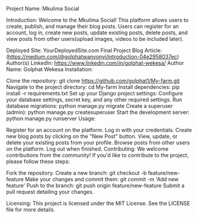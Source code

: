 Project Name: Mkulima Social

Introduction:
Welcome to the Mkulima Social! This platform allows users to create, publish, and manage their blog posts. Users can register for an account, log in, create new posts, update existing posts, delete posts, and view posts from other users(upload images, videos to be included later).

Deployed Site: YourDeployedSite.com
Final Project Blog Article: (https://medium.com/@golphatwanyonyi/introduction-04e2958037ec)
Author(s) LinkedIn: https://www.linkedin.com/in/golphat-wekesa/
Author Name: Golphat Wekesa
Installation:

Clone the repository: git clone https://github.com/golphat1/My-farm.git
Navigate to the project directory: cd My-farm
Install dependencies: pip install -r requirements.txt
Set up your Django project settings: Configure your database settings, secret key, and any other required settings.
Run database migrations: python manage.py migrate
Create a superuser (admin): python manage.py createsuperuser
Start the development server: python manage.py runserver
Usage:

Register for an account on the platform.
Log in with your credentials.
Create new blog posts by clicking on the "New Post" button.
View, update, or delete your existing posts from your profile.
Browse posts from other users on the platform.
Log out when finished.
Contributing:
We welcome contributions from the community! If you'd like to contribute to the project, please follow these steps:

Fork the repository.
Create a new branch: git checkout -b feature/new-feature
Make your changes and commit them: git commit -m 'Add new feature'
Push to the branch: git push origin feature/new-feature
Submit a pull request detailing your changes.

Licensing:
This project is licensed under the MIT License. See the LICENSE file for more details.